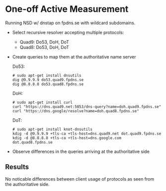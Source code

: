 # One-off Active Measurement 
Running NSD w/ dnstap on fpdns.se with wildcard subdomains.
- Select recursive resolver accepting multiple protocols:
    - Quad9: Do53, DoH, DoT
    - Quad8: Do53, DoH, DoT
- Create queries to map them at the authoritative name server

    Do53: 
    ```
    # sudo apt-get install dnsutils
    dig @9.9.9.9 do53.quad9.fpdns.se
    dig @8.8.8.8 do53.quad8.fpdns.se
    ```
    DoH:
    ```
    # sudo apt-get install curl
    curl "https://dns.quad9.net:5053/dns-query?name=doh.quad9.fpdns.se"
    curl "https://dns.google/resolve?name=doh.quad8.fpdns.se"
    ```
    DoT:
    ```
    # sudo apt-get install knot-dnsutils
    kdig -d @9.9.9.9 +tls-ca +tls-host=dns.quad9.net dot.quad9.fpdns.se
    kdig -d @8.8.8.8 +tls-ca +tls-host=dns.google.com dot.quad8.fpdns.se
    ```
- Observe differences in the queries arriving at the authoritative side

## Results
No noticable differences between client usage of protocols as seen from the authoritative side.

